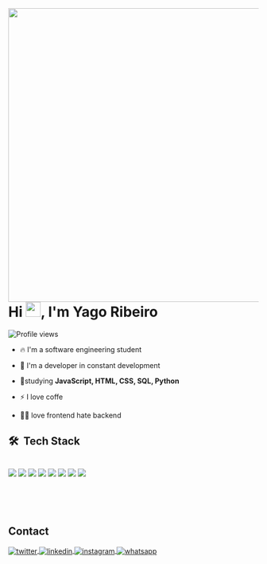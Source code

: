 

<img align="right" height="590em" src=https://raw.githubusercontent.com/gist/Yago04/31791444cfcb50efa8522f194a216dfb/raw/709a6536e4cbf05272c30130b75a44eb6eca07f0/guthubcard.svg />
<h1 align="left">Hi <img src="https://raw.githubusercontent.com/kaueMarques/kaueMarques/master/hi.gif" height="30px">, I'm Yago Ribeiro</h1>
<p align="left"> <img src=https://komarev.com/ghpvc/?username=Yago04&color=yellow alt="Profile views" /> </p>

- 🔥 I'm a software engineering student

- 🔭 I'm a developer in constant development
        
- 💬studying **JavaScript, HTML, CSS, SQL, Python**

- ⚡  I love coffe 

- 👨‍💻  love frontend hate backend




## 🛠 &nbsp;Tech Stack



<div style="display: inline_block"><br/>
    <img align="C" src="https://img.shields.io/badge/C-00599C?style=for-the-badge&logo=c&logoColor=white" />
    <img align="C++" src="https://img.shields.io/badge/C%2B%2B-00599C?style=for-the-badge&logo=c%2B%2B&logoColor=white" />
    <img align="C#" src="https://img.shields.io/badge/C%23-239120?style=for-the-badge&logo=c-sharp&logoColor=white" />
    <img align="HTML" src="https://img.shields.io/badge/HTML-239120?style=for-the-badge&logo=html5&logoColor=white" />
    <img align="CSS" src="https://img.shields.io/badge/CSS-239120?&style=for-the-badge&logo=css3&logoColor=white" />
    <img align="JavaScript" src="https://img.shields.io/badge/JavaScript-F7DF1E?style=for-the-badge&logo=javascript&logoColor=black" />
    <img align="python" src="https://img.shields.io/badge/Python-14354C?style=for-the-badge&logo=python&logoColor=white" />
    <img align="MySQL" src="https://img.shields.io/badge/MySQL-00000F?style=for-the-badge&logo=mysql&logoColor=white" />
  
</div><br/>

<br><br>

## Contact 

<p align="left" style="background:transparent">

</a>
<a href="https://twitter.com/goianonacidade" target="_blank">
  <img align="center" src="https://img.shields.io/badge/-yaguera-05122A?style=flat&logo=twitter" alt="twitter"/>  
</a>
<a href="https://www.linkedin.com/in/yago-ribeiro-de-oliveira-289184232/" target="_blank">
  <img align="center" src="https://img.shields.io/badge/-Yago Ribeiro-05122A?style=flat&logo=linkedin" alt="linkedin"/>
</a>
<a href="https://www.instagram.com/yagooliveira_04/" target="_blank">
 <img align="center" src="https://img.shields.io/badge/-yagooliveira-05122A?style=flat&logo=instagram" alt="instagram"/>

</a>
<a href="https://wa.me/5561998452511?text=Ol%C3%A1+poderiamos+conversar+" target="_blank">
 <img align="center" src="https://img.shields.io/badge/-whatsapp-05122A?style=flat&logo=whatsapp" alt="whatsapp" />



